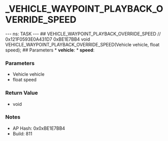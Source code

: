 # _VEHICLE_WAYPOINT_PLAYBACK_OVERRIDE_SPEED

--- ns: TASK --- ## VEHICLE_WAYPOINT_PLAYBACK_OVERRIDE_SPEED  // 0x121F0593E0A431D7 0xBE1E7BB4 void VEHICLE_WAYPOINT_PLAYBACK_OVERRIDE_SPEED(Vehicle vehicle, float speed);   ## Parameters * **vehicle**: * **speed**:

### Parameters
* Vehicle vehicle
* float speed

### Return Value
* void

### Notes
* AP Hash: 0x0xBE1E7BB4
* Build: 811

